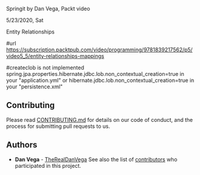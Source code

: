 Springit by Dan Vega, Packt video

5/23/2020, Sat

Entity Relationships

#url
https://subscription.packtpub.com/video/programming/9781839217562/p5/video5_5/entity-relationships-mappings


#createclob is not implemented
spring.jpa.properties.hibernate.jdbc.lob.non_contextual_creation=true in your "application.yml"
    or
hibernate.jdbc.lob.non_contextual_creation=true in your "persistence.xml"

## Contributing
Please read [CONTRIBUTING.md](https://gist.github.com/PurpleBooth/b24679402957c63ec426) for details on our code of conduct, and the process for submitting pull requests to us.
## Authors
* **Dan Vega** - [TheRealDanVega](http://www.therealdanvega.com)
See also the list of [contributors](https://github.com/your/project/contributors) who participated in this project.
